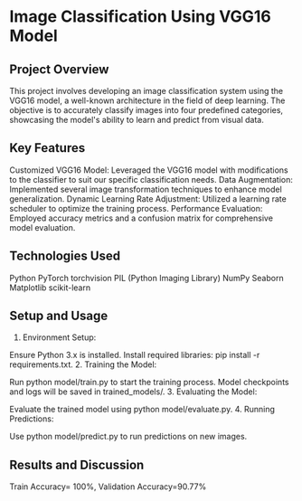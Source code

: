 # Image Classification Using VGG16 Model
## Project Overview
This project involves developing an image classification system using the VGG16 model, a well-known architecture in the field of deep learning. The objective is to accurately classify images into four predefined categories, showcasing the model's ability to learn and predict from visual data.

## Key Features
Customized VGG16 Model: Leveraged the VGG16 model with modifications to the classifier to suit our specific classification needs.
Data Augmentation: Implemented several image transformation techniques to enhance model generalization.
Dynamic Learning Rate Adjustment: Utilized a learning rate scheduler to optimize the training process.
Performance Evaluation: Employed accuracy metrics and a confusion matrix for comprehensive model evaluation.

## Technologies Used
Python
PyTorch
torchvision
PIL (Python Imaging Library)
NumPy
Seaborn
Matplotlib
scikit-learn

## Setup and Usage
1. Environment Setup:

Ensure Python 3.x is installed.
Install required libraries: pip install -r requirements.txt.
2. Training the Model:

Run python model/train.py to start the training process.
Model checkpoints and logs will be saved in trained_models/.
3. Evaluating the Model:

Evaluate the trained model using python model/evaluate.py.
4. Running Predictions:

Use python model/predict.py to run predictions on new images.

## Results and Discussion
Train Accuracy= 100%, 
Validation Accuracy=90.77%
